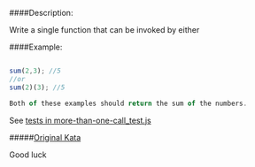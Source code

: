 ####Description:

Write a single function that can be invoked by either

####Example:

```js

sum(2,3); //5
//or
sum(2)(3); //5

Both of these examples should return the sum of the numbers.
```

See [tests in more-than-one-call_test.js](https://github.com/AlexVvx/code-wars/blob/master/katas/more-than-one-call/more-than-one-call_test.js)

#####[Original Kata](https://www.codewars.com/kata/547aadd5b84a1fd66800041e)

Good luck
